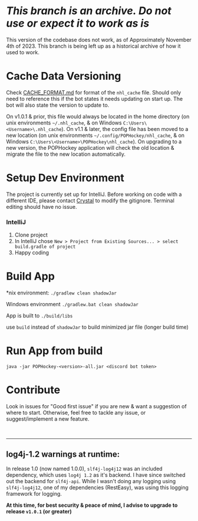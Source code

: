 # ***This branch is an archive. Do not use or expect it to work as is***
This version of the codebase does not work, as of Approximately November 4th of 2023. This branch is being left up as a historical archive of how it used to work.

# Cache Data Versioning
Check [CACHE_FORMAT.md](https://github.com/CrystalSpore/POPHockey/blob/main/CACHE_FORMAT.md) for format of the `nhl_cache` file. Should only need to reference this if the bot states it needs updating on start up. The bot will also state the version to update to.

On v1.0.1 & prior, this file would always be located in the home directory (on unix environments `~/.nhl_cache`, & on Windows `C:\Users\<Username>\.nhl_cache`). On v1.1 & later, the config file has been moved to a new location (on unix environments `~/.config/POPHockey/nhl_cache`, & on Windows `C:\Users\<Username>\POPHockey\nhl_cache`). On upgrading to a new version, the POPHockey application will check the old location & migrate the file to the new location automatically.

# Setup Dev Environment
The project is currently set up for IntelliJ. Before working on code with a different IDE, please contact [Crystal](https://github.com/CrystalSpore) to modify the gitignore. Terminal editing should have no issue.

### IntelliJ
1) Clone project
2) In IntelliJ chose `New > Project from Existing Sources... > select build.gradle of project`
3) Happy coding

# Build App
*nix environment: `./gradlew clean shadowJar`

Windows environment `./gradlew.bat clean shadowJar`

App is built to `./build/libs`

use `build` instead of `shadowJar` to build minimized jar file (longer build time)

# Run App from build
`java -jar POPHockey-<version>-all.jar <discord bot token>`

# Contribute
Look in issues for "Good first issue" if you are new & want a suggestion of where to start. Otherwise, feel free to tackle any issue, or suggest/implement a new feature.

<br/>

-------

## log4j-1.2 warnings at runtime:

In release 1.0 (now named 1.0.0), `slf4j-log4j12` was an included dependency, which uses `log4j 1.2` as it's backend. I have since switched out the backend for `slf4j-api`. While I wasn't doing any logging using `slf4j-log4j12`, one of my dependencies (RestEasy), was using this logging framework for logging.

**At this time, for best security & peace of mind, I advise to upgrade to release `v1.0.1` (or greater)**

